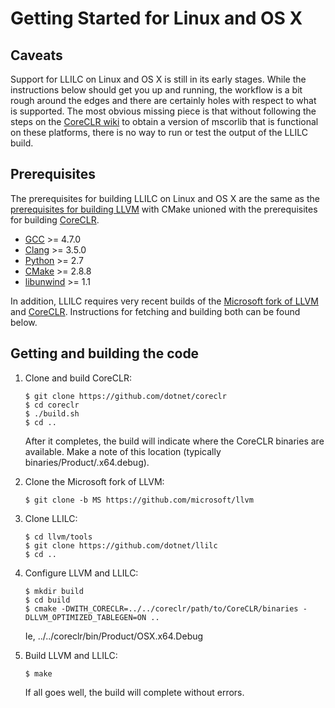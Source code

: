 # Getting Started for Linux and OS X

## Caveats

Support for LLILC on Linux and OS X is still in its early stages. While the
instructions below should get you up and running, the workflow is a bit rough
around the edges and there are certainly holes with respect to what is
supported. The most obvious missing piece is that without following the steps
on the [CoreCLR wiki](https://github.com/dotnet/coreclr/wiki/Building-and-Running-CoreCLR-on-Linux)
to obtain a version of mscorlib that is functional on these platforms, there
is no way to run or test the output of the LLILC build.

## Prerequisites

The prerequisites for building LLILC on Linux and OS X are the same as the
[prerequisites for building LLVM](http://llvm.org/docs/GettingStarted.html#software)
with CMake unioned with the prerequisites for building [CoreCLR](https://github.com/dotnet/coreclr).

* [GCC](http://gcc.gnu.org) >= 4.7.0
* [Clang](http://clang.llvm.org/) >= 3.5.0
* [Python](http://python.org) >= 2.7
* [CMake](http://cmake.org) >= 2.8.8
* [libunwind](http://www.nongnu.org/libunwind/) >= 1.1

In addition, LLILC requires very recent builds of the [Microsoft fork of LLVM](https://github.com/microsoft/llvm)
and [CoreCLR](https://github.com/dotnet/coreclr). Instructions for fetching
and building both can be found below.

## Getting and building the code

1. Clone and build CoreCLR:

    ```
    $ git clone https://github.com/dotnet/coreclr
    $ cd coreclr
    $ ./build.sh
    $ cd ..
    ```

    After it completes, the build will indicate where the CoreCLR binaries
    are available. Make a note of this location
    (typically binaries/Product/<os>.x64.debug).

2. Clone the Microsoft fork of LLVM:

    ```
    $ git clone -b MS https://github.com/microsoft/llvm
    ```

3. Clone LLILC:

    ```
    $ cd llvm/tools
    $ git clone https://github.com/dotnet/llilc
    $ cd ..
    ```

4. Configure LLVM and LLILC:

    ```
    $ mkdir build
    $ cd build
    $ cmake -DWITH_CORECLR=../../coreclr/path/to/CoreCLR/binaries -DLLVM_OPTIMIZED_TABLEGEN=ON ..
    ```

    Ie, ../../coreclr/bin/Product/OSX.x64.Debug

5. Build LLVM and LLILC:

    ```
    $ make
    ```

    If all goes well, the build will complete without errors.
